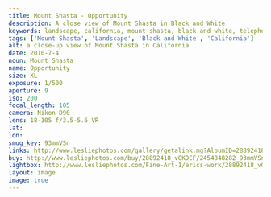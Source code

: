 ```yaml
---
title: Mount Shasta - Opportunity
description: A close view of Mount Shasta in Black and White
keywords: landscape, california, mount shasta, black and white, telephoto, forest
tags: ['Mount Shasta', 'Landscape', 'Black and White', 'California']
alt: a close-up view of Mount Shasta in California
date: 2010-7-4
noun: Mount Shasta
name: Opportunity
size: XL
exposure: 1/500
aperture: 9
iso: 200
focal_length: 105
camera: Nikon D90
lens: 18-105 f/3.5-5.6 VR
lat: 
lon: 
smug_key: 93mmVSn
links: http://www.lesliephotos.com/gallery/getalink.mg?AlbumID=28892418&AlbumKey=vGKDCF&ImageID=2454848282&ImageKey=93mmVSn&how=forum&Page=1
buy: http://www.lesliephotos.com/buy/28892418_vGKDCF/2454848282_93mmVSn/
lightbox: http://www.lesliephotos.com/Fine-Art-1/erics-work/28892418_vGKDCF#!i=2454848282&k=93mmVSn&lb=1&s=A
layout: image
image: true
---
```

